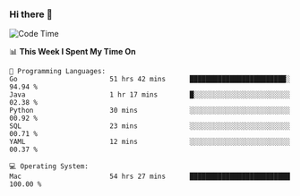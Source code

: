 ### Hi there 👋

<!--
**CrazyCollin/crazycollin** is a ✨ _special_ ✨ repository because its `README.md` (this file) appears on your GitHub profile.

Here are some ideas to get you started:

- 🔭 I’m currently working on ...
- 🌱 I’m currently learning ...
- 👯 I’m looking to collaborate on ...
- 🤔 I’m looking for help with ...
- 💬 Ask me about ...
- 📫 How to reach me: ...
- 😄 Pronouns: ...
- ⚡ Fun fact: ...
-->

<!--START_SECTION:waka-->
![Code Time](http://img.shields.io/badge/Code%20Time-2%2C381%20hrs%2047%20mins-blue)

📊 **This Week I Spent My Time On** 

```text
💬 Programming Languages: 
Go                       51 hrs 42 mins      ████████████████████████░   94.94 % 
Java                     1 hr 17 mins        █░░░░░░░░░░░░░░░░░░░░░░░░   02.38 % 
Python                   30 mins             ░░░░░░░░░░░░░░░░░░░░░░░░░   00.92 % 
SQL                      23 mins             ░░░░░░░░░░░░░░░░░░░░░░░░░   00.71 % 
YAML                     12 mins             ░░░░░░░░░░░░░░░░░░░░░░░░░   00.37 % 

💻 Operating System: 
Mac                      54 hrs 27 mins      █████████████████████████   100.00 % 
```


<!--END_SECTION:waka-->
